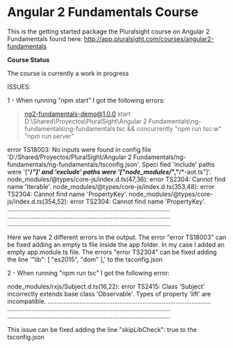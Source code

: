 Angular 2 Fundamentals Course
========================
This is the getting started package the Pluralsight course on Angular 2 Fundamentals found here: http://app.pluralsight.com/courses/angular2-fundamentals

**Course Status**

The course is currently a work in progress

ISSUES:

1 - When running "npm start" I got the following errors:

> ng2-fundamentals-demo@1.0.0 start D:\Shared\Proyectos\PluralSight\Angular 2 Fundamentals\ng-fundamentals\ng-fundamentals
> tsc && concurrently "npm run tsc:w" "npm run server"

error TS18003: No inputs were found in config file 'D:/Shared/Proyectos/PluralSight/Angular 2 Fundamentals/ng-fundamentals/ng-fundamentals/tsconfig.json'. Speci             fied 'include' paths were '["**/*"]' and 'exclude' paths were '["node_modules/*","**/*-aot.ts"]'.
node_modules/@types/core-js/index.d.ts(47,36): error TS2304: Cannot find name 'Iterable'.
node_modules/@types/core-js/index.d.ts(353,48): error TS2304: Cannot find name 'PropertyKey'.
node_modules/@types/core-js/index.d.ts(354,52): error TS2304: Cannot find name 'PropertyKey'.
.............................................................................................
.............................................................................................
.............................................................................................

Here we have 2 different errors in the output.
The error "error TS18003" can be fixed adding an empty ts file inside the app folder. In my case I added an empty app.module.ts file.
The errors "error TS2304" can be fixed adding the line '"lib": [ "es2015", "dom" ],' to the tsconfig.json

2 - When running "npm run tsc" I got the following error:

node_modules/rxjs/Subject.d.ts(16,22): error TS2415: Class 'Subject<T>' incorrectly extends base class 'Observable<T>'.
  Types of property 'lift' are incompatible.
.............................................................................................
.............................................................................................
.............................................................................................

This issue can be fixed adding the line "skipLibCheck": true to the tsconfig.json
